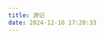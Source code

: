 ```yaml
---
title: 游记
date: 2024-12-16 17:20:33
---
```


<!-- <!DOCTYPE html>
<html>
  <head>
    <script src='https://cdn.jsdelivr.net/npm/fullcalendar/index.global.min.js'></script>
    <script>
      document.addEventListener('DOMContentLoaded', function() {
        const calendarEl = document.getElementById('calendar')
        const calendar = new FullCalendar.Calendar(calendarEl, {
          initialView: 'dayGridMonth'
        })
        calendar.render()
      })
    </script>
  </head>
  <body>
    <div id='calendar'></div>
  </body>
</html> -->


<!DOCTYPE html>
<html lang="zh-cn">
<head>
  <meta charset="UTF-8">
  <title>FullCalendar 农历和调休示例</title>
  <!-- FullCalendar CSS -->
  <link href="https://cdn.jsdelivr.net/npm/fullcalendar@6.1.15/main.min.css" rel="stylesheet" />
</head>
<body>
  <div id="calendar"></div> <!-- 容器元素 -->

  <!-- FullCalendar JavaScript -->
  <script src="https://cdn.jsdelivr.net/npm/fullcalendar@5.11.3/main.min.js"></script>
  <!-- 引入农历库 -->
  <script src="https://cdn.jsdelivr.net/npm/lunar-javascript@1.8.0/lunar.min.js"></script> <!-- 使用1.8.0版本 -->
  
  <script>
    document.addEventListener('DOMContentLoaded', function () {
      var calendarEl = document.getElementById('calendar');

      // 定义调休日或节假日
      const holidays = [
        { start: '2024-12-17', title: '示例调休' }, // 示例：2024年12月17日为调休
        { start: '2024-12-25', title: '圣诞节' }    // 示例：2024年12月25日为节日
      ];

      var calendar = new FullCalendar.Calendar(calendarEl, {
        initialView: 'dayGridMonth', // 默认视图
        locale: 'zh-cn',             // 显示中文
        events: holidays,            // 事件数据
        dateCellContent: function (info) {
            console.log(info); // 检查 info 是否有 date、dayNumberText 等属性
          // 获取当前日期
          const solarDate = new Date(info.date);
          // 使用 Lunar.js 转换为农历
          const lunar = Lunar1.fromDate(solarDate);

          // 确保 Lunar 对象有效
          if (!lunar) {
            console.error('Lunar conversion failed for date:', solarDate);
            return { html: info.dayNumberText };
          }

          const lunarDay = lunar.getDayInChinese(); // 农历日
          const lunarMonth = lunar.getMonthInChinese(); // 农历月
            console.log('---lunarMonth:'+lunarMonth+" day:"+lunarDay);

          // 检查是否是调休或节假日
          const holiday = holidays.find(event => event.start === info.dateStr);

          // 返回单元格内容
          return {
            html: `
              <div>
                ${info.dayNumberText}-${lunarMonth}-${lunarDay}<br>
                <span style="color: gray; font-size: 10px;">${lunarMonth}${lunarDay}</span>
                ${holiday ? `<br><span style="color: red; font-size: 10px;">${holiday.title}</span>` : ''}
              </div>
            `
          };
        }
      });

      // 渲染日历
      calendar.render();
      calendar.refetchEvents();
      // 调试：查看当前日历是否已经加载
      console.log('Calendar is ready:', calendar);
    });
  </script>
</body>
</html>
